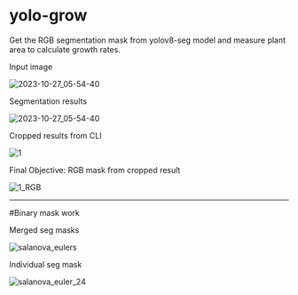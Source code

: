 # yolo-grow
Get the RGB segmentation mask from yolov8-seg model and measure plant area to calculate growth rates. 

Input image

![2023-10-27_05-54-40](https://github.com/mscussiatto/yolo-grow/assets/108452459/3b0692e1-6ff7-45cd-b70a-5d4cb907f8a4)

Segmentation results

![2023-10-27_05-54-40](https://github.com/mscussiatto/yolo-grow/assets/108452459/f8bac703-9b27-4b1f-94d0-468c59f2bd50)

Cropped results from CLI

![1](https://github.com/mscussiatto/yolo-grow/assets/108452459/843e1e07-4afa-4f08-95bd-3d5b232740a2)

Final Objective: RGB mask from cropped result

![1_RGB](https://github.com/mscussiatto/yolo-grow/assets/108452459/0164eee2-aecb-4211-88db-c80477c0754f)


-----------
#Binary mask work

Merged seg masks

![salanova_eulers](https://github.com/mscussiatto/yolo-grow/assets/108452459/695f126a-64f9-48e6-b437-72332b7ae93d)


Individual seg mask

![salanova_euler_24](https://github.com/mscussiatto/yolo-grow/assets/108452459/1e741c3f-4f14-42a2-baaa-2dfac964e582)





